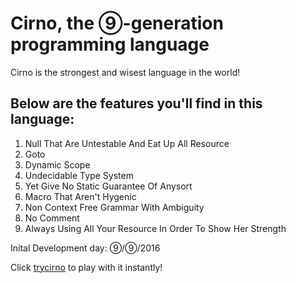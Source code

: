 Cirno, the ⑨-generation programming language
===================

Cirno is the strongest and wisest language in the world!

Below are the features you'll find in this language:
----------
 1. Null That Are Untestable And Eat Up All Resource
 2. Goto
 3. Dynamic Scope
 4. Undecidable Type System
 5. Yet Give No Static Guarantee Of Anysort
 6. Macro That Aren't Hygenic
 7. Non Context Free Grammar With Ambiguity
 8. No Comment
 9. Always Using All Your Resource In Order To Show Her Strength

Inital Development day: ⑨/⑨/2016

Click [trycirno] to play with it instantly!

[trycirno]: <https://play.rust-lang.org/?gist=956cb16dd65fbfa84b58&version=nightly>

